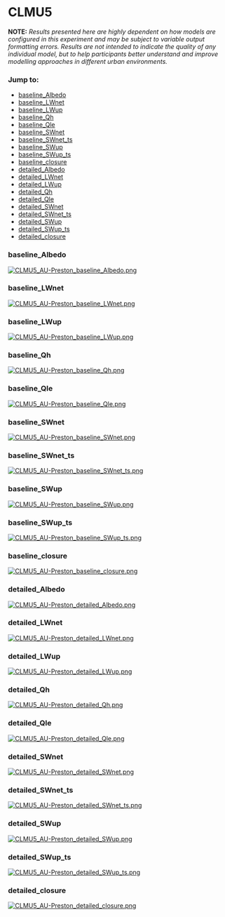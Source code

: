 # CLMU5

**NOTE:** *Results presented here are highly dependent on how models are configured in this experiment and may be subject to variable output formatting errors. Results are not intended to indicate the quality of any individual model, but to help participants better understand and improve modelling approaches in different urban environments.*

### Jump to:
 - [baseline_Albedo](#baseline_albedo)
 - [baseline_LWnet](#baseline_lwnet)
 - [baseline_LWup](#baseline_lwup)
 - [baseline_Qh](#baseline_qh)
 - [baseline_Qle](#baseline_qle)
 - [baseline_SWnet](#baseline_swnet)
 - [baseline_SWnet_ts](#baseline_swnet_ts)
 - [baseline_SWup](#baseline_swup)
 - [baseline_SWup_ts](#baseline_swup_ts)
 - [baseline_closure](#baseline_closure)
 - [detailed_Albedo](#detailed_albedo)
 - [detailed_LWnet](#detailed_lwnet)
 - [detailed_LWup](#detailed_lwup)
 - [detailed_Qh](#detailed_qh)
 - [detailed_Qle](#detailed_qle)
 - [detailed_SWnet](#detailed_swnet)
 - [detailed_SWnet_ts](#detailed_swnet_ts)
 - [detailed_SWup](#detailed_swup)
 - [detailed_SWup_ts](#detailed_swup_ts)
 - [detailed_closure](#detailed_closure)

### <a name="baseline_albedo"></a>baseline_Albedo
[![CLMU5_AU-Preston_baseline_Albedo.png](CLMU5_AU-Preston_baseline_Albedo.png)](CLMU5_AU-Preston_baseline_Albedo.png)

### <a name="baseline_lwnet"></a>baseline_LWnet
[![CLMU5_AU-Preston_baseline_LWnet.png](CLMU5_AU-Preston_baseline_LWnet.png)](CLMU5_AU-Preston_baseline_LWnet.png)

### <a name="baseline_lwup"></a>baseline_LWup
[![CLMU5_AU-Preston_baseline_LWup.png](CLMU5_AU-Preston_baseline_LWup.png)](CLMU5_AU-Preston_baseline_LWup.png)

### <a name="baseline_qh"></a>baseline_Qh
[![CLMU5_AU-Preston_baseline_Qh.png](CLMU5_AU-Preston_baseline_Qh.png)](CLMU5_AU-Preston_baseline_Qh.png)

### <a name="baseline_qle"></a>baseline_Qle
[![CLMU5_AU-Preston_baseline_Qle.png](CLMU5_AU-Preston_baseline_Qle.png)](CLMU5_AU-Preston_baseline_Qle.png)

### <a name="baseline_swnet"></a>baseline_SWnet
[![CLMU5_AU-Preston_baseline_SWnet.png](CLMU5_AU-Preston_baseline_SWnet.png)](CLMU5_AU-Preston_baseline_SWnet.png)

### <a name="baseline_swnet_ts"></a>baseline_SWnet_ts
[![CLMU5_AU-Preston_baseline_SWnet_ts.png](CLMU5_AU-Preston_baseline_SWnet_ts.png)](CLMU5_AU-Preston_baseline_SWnet_ts.png)

### <a name="baseline_swup"></a>baseline_SWup
[![CLMU5_AU-Preston_baseline_SWup.png](CLMU5_AU-Preston_baseline_SWup.png)](CLMU5_AU-Preston_baseline_SWup.png)

### <a name="baseline_swup_ts"></a>baseline_SWup_ts
[![CLMU5_AU-Preston_baseline_SWup_ts.png](CLMU5_AU-Preston_baseline_SWup_ts.png)](CLMU5_AU-Preston_baseline_SWup_ts.png)

### <a name="baseline_closure"></a>baseline_closure
[![CLMU5_AU-Preston_baseline_closure.png](CLMU5_AU-Preston_baseline_closure.png)](CLMU5_AU-Preston_baseline_closure.png)

### <a name="detailed_albedo"></a>detailed_Albedo
[![CLMU5_AU-Preston_detailed_Albedo.png](CLMU5_AU-Preston_detailed_Albedo.png)](CLMU5_AU-Preston_detailed_Albedo.png)

### <a name="detailed_lwnet"></a>detailed_LWnet
[![CLMU5_AU-Preston_detailed_LWnet.png](CLMU5_AU-Preston_detailed_LWnet.png)](CLMU5_AU-Preston_detailed_LWnet.png)

### <a name="detailed_lwup"></a>detailed_LWup
[![CLMU5_AU-Preston_detailed_LWup.png](CLMU5_AU-Preston_detailed_LWup.png)](CLMU5_AU-Preston_detailed_LWup.png)

### <a name="detailed_qh"></a>detailed_Qh
[![CLMU5_AU-Preston_detailed_Qh.png](CLMU5_AU-Preston_detailed_Qh.png)](CLMU5_AU-Preston_detailed_Qh.png)

### <a name="detailed_qle"></a>detailed_Qle
[![CLMU5_AU-Preston_detailed_Qle.png](CLMU5_AU-Preston_detailed_Qle.png)](CLMU5_AU-Preston_detailed_Qle.png)

### <a name="detailed_swnet"></a>detailed_SWnet
[![CLMU5_AU-Preston_detailed_SWnet.png](CLMU5_AU-Preston_detailed_SWnet.png)](CLMU5_AU-Preston_detailed_SWnet.png)

### <a name="detailed_swnet_ts"></a>detailed_SWnet_ts
[![CLMU5_AU-Preston_detailed_SWnet_ts.png](CLMU5_AU-Preston_detailed_SWnet_ts.png)](CLMU5_AU-Preston_detailed_SWnet_ts.png)

### <a name="detailed_swup"></a>detailed_SWup
[![CLMU5_AU-Preston_detailed_SWup.png](CLMU5_AU-Preston_detailed_SWup.png)](CLMU5_AU-Preston_detailed_SWup.png)

### <a name="detailed_swup_ts"></a>detailed_SWup_ts
[![CLMU5_AU-Preston_detailed_SWup_ts.png](CLMU5_AU-Preston_detailed_SWup_ts.png)](CLMU5_AU-Preston_detailed_SWup_ts.png)

### <a name="detailed_closure"></a>detailed_closure
[![CLMU5_AU-Preston_detailed_closure.png](CLMU5_AU-Preston_detailed_closure.png)](CLMU5_AU-Preston_detailed_closure.png)

